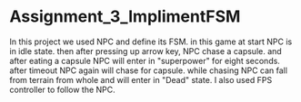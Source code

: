 # Assignment_3_ImplimentFSM
In this project we used NPC and define its FSM. in this game at start NPC is in idle state. then after pressing up arrow key, NPC chase a capsule. and after eating a capsule NPC will enter in "superpower"  for eight seconds. after timeout NPC again will chase for capsule. while chasing NPC can fall from terrain from whole and will enter in "Dead" state. I also used FPS controller to follow the NPC.
